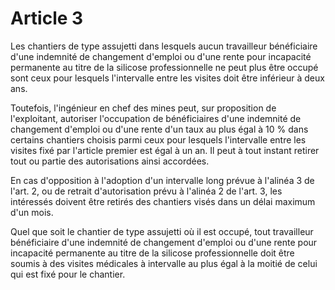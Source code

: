 # Article 3

Les chantiers de type assujetti dans lesquels aucun travailleur bénéficiaire d'une indemnité de changement d'emploi ou d'une rente pour incapacité permanente au titre de la silicose professionnelle ne peut plus être occupé sont ceux pour lesquels l'intervalle entre les visites doit être inférieur à deux ans.

Toutefois, l'ingénieur en chef des mines peut, sur proposition de l'exploitant, autoriser l'occupation de bénéficiaires d'une indemnité de changement d'emploi ou d'une rente d'un taux au plus égal à 10 % dans certains chantiers choisis parmi ceux pour lesquels l'intervalle entre les visites fixé par l'article premier est égal à un an. Il peut à tout instant retirer tout ou partie des autorisations ainsi accordées.

En cas d'opposition à l'adoption d'un intervalle long prévue à l'alinéa 3 de l'art. 2, ou de retrait d'autorisation prévu à l'alinéa 2 de l'art. 3, les intéressés doivent être retirés des chantiers visés dans un délai maximum d'un mois.

Quel que soit le chantier de type assujetti où il est occupé, tout travailleur bénéficiaire d'une indemnité de changement d'emploi ou d'une rente pour incapacité permanente au titre de la silicose professionnelle doit être soumis à des visites médicales à intervalle au plus égal à la moitié de celui qui est fixé pour le chantier.
